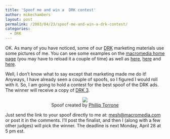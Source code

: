 ```yaml
---
title: 'Spoof me and win a  DRK contest'
author: mikechambers
layout: post
permalink: /2003/04/23/spoof-me-and-win-a-drk-contest/
categories:
  - DRK
---
```



OK. As many of you have noticed, some of our [DRK][1] marketing materials use some pictures of me. You can see some examples on the [macromedia home page][2] (you may have to reload it a couple of time) as well as [here][3], [here][4] and [here][5].

Well, I don&#8217;t know what to say except that marketing made me do it! Anyways, I have already seen a couple of spoofs, so I figured I would roll with it. So, I am going to hold a contest for the best spoof of the DRK ads. The winner will receive a copy of [DRK 3][1].  
<!--more-->

<div align="center">
  <img src="http://www.flashenabled.com/nimages/mmmdi.jpg" /><br />Spoof created by <a href="http://www.flashenabled.com">Phillip Torrone</a>
</div>

Just send the link to your spoof directly to me at: <mesh@macromedia.com> or post it in the comments. I&#8217;ll post the finalist, and then I (along with a few other judges) will pick the winner. The deadline is next Monday, April 28 at 5 pm est.

 [1]: http://www.macromedia.com/software/drk/productinfo/product_overview/volume3/
 [2]: http://www.macromedia.com
 [3]: http://www.macromedia.com/special/drk/
 [4]: http://www.macromedia.com/special/drk/top5/
 [5]: http://www.macromedia.com/software/drk/